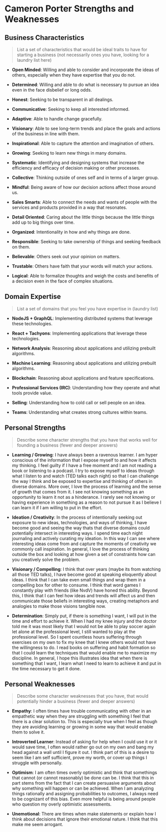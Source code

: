 # Cameron Porter Strengths and Weaknesses

## Business Characteristics

> List a set of characteristics that would be ideal traits to have for starting a business (not necessarily ones you have, looking for a laundry list here)

* **Open Minded**: Willing and able to consider and incorporate the ideas of others, especially when they have expertise that you do not.

* **Determined**: Willing and able to do what is necessary to pursue an idea even in the face disbelief or long odds.

* **Honest**: Seeking to be transparent in all dealings.

* **Communicative**: Seeking to keep all interested informed.

* **Adaptive**: Able to handle change gracefully.

* **Visionary**: Able to see long-term trends and place the goals and actions of the business in line with them.

* **Inspirational**: Able to capture the attention and imagination of others.

* **Growing**: Seeking to learn new things in many domains.

* **Systematic**: Identifying and designing systems that increase the efficiency and efficacy of decision making or other processes.

* **Collective**: Thinking outside of ones self and in terms of a larger group.

* **Mindful**: Being aware of how our decision actions affect those around us.

* **Sales Smarts**: Able to connect the needs and wants of people with the services and products provided in a way that resonates.

* **Detail Oriented**: Caring about the little things because the little things add up to big things over time.

* **Organized**: Intentionality in how and why things are done.

* **Responsible**: Seeking to take ownership of things and seeking feedback on them.

* **Believable**: Others seek out your opinion on matters.

* **Trustable**: Others have faith that your words will match your actions.

* **Logical**: Able to formalize thoughts and weigh the costs and benefits of a decision even in the face of complex situations.

## Domain Expertise

> List a set of domains that you feel you have expertise in (laundry list)

* **NodeJS + GraphQL**: Implementing distributed systems that leverage these technologies.

* **React + Tachyons**: Implementing applications that leverage these technologies.

* **Network Analysis**: Reasoning about applications and utilizing prebuilt algorithms.

* **Machine Learning**: Reasoning about applications and utilizing prebuilt algorithms.

* **Blockchain**: Reasoning about applications and feature specifications.

* **Professional Services (IRC)**: Understanding how they operate and what tools provide value.

* **Selling**: Understanding how to cold call or sell people on an idea.

* **Teams**: Understanding what creates strong cultures within teams.

## Personal Strengths

> Describe some character strengths that you have that works well for founding a business (fewer and deeper answers)

* **Learning / Growing**: I have always been a ravenous learner. I am hyper conscious of the information that I expose myself to and how it affects my thinking. I feel guilty if I have a free moment and I am not reading a book or listening to a podcast. I try to expose myself to ideas through what I listen to and watch (TED talks each night) so that I can challenge the way I think and be exposed to expertise and thinking of others in diverse domains. More over, I love the process of learning and the sense of growth that comes from it. I see not knowing something as an opportunity to learn it not as a hinderance. I rarely see not knowing or having experience in something as a reason to not pursue it as I believe I can learn it if I am willing to put in the effort.

* **Ideation / Creativity**: In the process of intentionally seeking out exposure to new ideas, technologies, and ways of thinking, I have become good and seeing the way thats that diverse domains could potentially intersect in interesting ways. I spend time each night journaling and actively curating my ideation. In this way I can see where interesting ideas come from and capture the moments of creativity we commonly call inspiration. In general, I love the process of thinking outside the box and looking at how given a set of constraints how can you creatively solve the problem.

* **Visionary / Compelling**: I think that over years (maybe its from watching all those TED talks), I have become good at speaking eloquently about ideas. I think that I can take even small things and wrap them in a compelling box for other to consume. I think that word games I constantly play with friends (like NvdV) have honed this ability. Beyond this, I think that I can feel how ideas and trends will affect us and then communicate those beliefs in interesting ways, creating metaphors and analogies to make those visions tangible now.

* **Determination**: Simply put, if there is something I want, I will put in the time and effort to achieve it. When I had my knee injury and the doctor told me it was most likely that I would not be able to play soccer again let alone at the professional level, I still wanted to play at the professional level. So I spent countless hours suffering through exercises on my own to fix my knee that I knew others would not have the willingness to do. I read books on suffering and habit formation so that I could learn the techniques that would enable me to maximize my discipline. In general, I hope this illustrates idea that when there is something that I want, I learn what I need to learn to achieve it and put in the time necessary to get it done.

## Personal Weaknesses

> Describe some character weaknesses that you have, that would potentially hinder a business (fewer and deeper answers)

* **Empathy**: I often times have trouble communicating with other in an empathetic way when they are struggling with something I feel that there is a clear solution to. This is especially true when I feel as though they are avoiding learning or growing in some way that would enable them to solve it.

* **Introverted Learner**: Instead of asking for help when I could use it or it would save time, I often would rather go out on my own and bang my head against a wall until I figure it out. I think part of this is a desire to seem like I am self sufficient, prove my worth, or cover up things I struggle with personally.

* **Optimism**: I am often times overly optimistic and think that somethings that cannot (or cannot reasonably) be done can be. I think that this in part stems from the fact that I can create persuasive arguments about why something will happen or can be achieved. When I am analyzing things rationally and assigning probabilities to outcomes, I always need to be cognizant of this bias. Even more helpful is being around people who question my overly optimistic assessments.

* **Unemotional**: There are times when make statements or explain how I think about decisions that ignore their emotional nature. I think that this make me seem arrogant.
